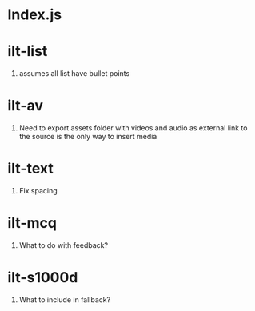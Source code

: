 # Index.js

# ilt-list
  1. assumes all list have bullet points

# ilt-av
  1. Need to export assets folder with videos and audio as external link to the source is the only way to insert media

# ilt-text
  1. Fix spacing

# ilt-mcq
  1. What to do with feedback?

# ilt-s1000d
  1. What to include in fallback?